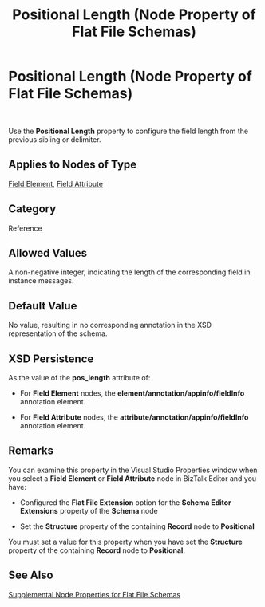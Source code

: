 ﻿---
title: Positional Length (Node Property of Flat File Schemas)
TOCTitle: Positional Length (Node Property of Flat File Schemas)
ms:assetid: 8b3131d4-b8b1-4501-ae94-52de93561bac
ms:mtpsurl: https://msdn.microsoft.com/en-us/library/Aa561278(v=BTS.80)
ms:contentKeyID: 51529553
ms.date: 08/30/2017
mtps_version: v=BTS.80
---

# Positional Length (Node Property of Flat File Schemas)

 

Use the **Positional Length** property to configure the field length from the previous sibling or delimiter.

## Applies to Nodes of Type

[Field Element](field-element-node-properties.md), [Field Attribute](field-attribute-node-properties.md)

## Category

Reference

## Allowed Values

A non-negative integer, indicating the length of the corresponding field in instance messages.

## Default Value

No value, resulting in no corresponding annotation in the XSD representation of the schema.

## XSD Persistence

As the value of the **pos\_length** attribute of:

  - For **Field Element** nodes, the **element/annotation/appinfo/fieldInfo** annotation element.

  - For **Field Attribute** nodes, the **attribute/annotation/appinfo/fieldInfo** annotation element.

## Remarks

You can examine this property in the Visual Studio Properties window when you select a **Field Element** or **Field Attribute** node in BizTalk Editor and you have:

  - Configured the **Flat File Extension** option for the **Schema Editor Extensions** property of the **Schema** node

  - Set the **Structure** property of the containing **Record** node to **Positional**

You must set a value for this property when you have set the **Structure** property of the containing **Record** node to **Positional**.

## See Also

[Supplemental Node Properties for Flat File Schemas](supplemental-node-properties-for-flat-file-schemas.md)

